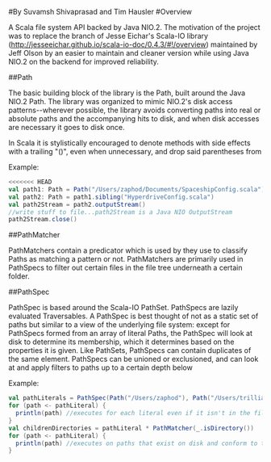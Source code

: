 #By Suvamsh Shivaprasad and Tim Hausler
#Overview

A Scala file system API backed by Java NIO.2.  The motivation of the project was to replace the branch of
Jesse Eichar's Scala-IO library (http://jesseeichar.github.io/scala-io-doc/0.4.3/#!/overview)
maintained by Jeff Olson by an easier to maintain and cleaner version while using Java NIO.2 on the backend for improved reliability.


##Path

The basic building block of the library is the Path, built around the Java NIO.2 Path. The library was organized to mimic NIO.2's
disk access patterns--wherever possible, the library avoids converting paths into real or absolute paths and the accompanying hits
to disk, and when disk accesses are necessary it goes to disk once.

In Scala it is stylistically encouraged to denote methods with side effects with a trailing "()", even when unnecessary, and drop said
parentheses from 

Example:

```scala
<<<<<<< HEAD
val path1: Path = Path("/Users/zaphod/Documents/SpaceshipConfig.scala")
val path2: Path = path1.sibling("HyperdriveConfig.scala")
val path2Stream = path2.outputStream()
//write stuff to file...path2Stream is a Java NIO OutputStream
path2Stream.close()
```

##PathMatcher

PathMatchers contain a predicator which is used by they use to classify Paths as matching a pattern or not.  PathMatchers are primarily
used in PathSpecs to filter out certain files in the file tree underneath a certain folder.  

##PathSpec 

PathSpec is based around the Scala-IO PathSet.  PathSpecs are lazily evaluated Traversables.  A PathSpec is best thought of not as a 
static set of paths but similar to a view of the underlying file system:  except for PathSpecs formed from an array of literal Paths,
the PathSpec will look at disk to determine its membership, which it determines based on the properties it is given.  Like PathSets,
 PathSpecs can contain duplicates of the same element.  PathSpecs can be unioned or exclusioned, and can look at and apply filters
 to paths up to a certain depth below 

Example:

```scala
val pathLiterals = PathSpec(Path("/Users/zaphod"), Path("/Users/trillian"))
for (path <- pathLiteral) {
  println(path) //executes for each literal even if it isn't in the file system
}
val childrenDirectories = pathLiteral * PathMatcher(_.isDirectory())
for (path <- pathLiteral) {
  println(path) //executes on paths that exist on disk and conform to the properties specified
}
```
